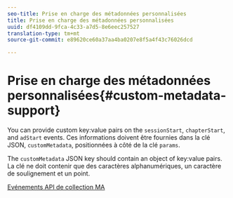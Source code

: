 ```yaml
---
seo-title: Prise en charge des métadonnées personnalisées
title: Prise en charge des métadonnées personnalisées
uuid: df4109dd-9fca-4c33-a7d5-8e6eec257527
translation-type: tm+mt
source-git-commit: e89620ce60a37aa4ba0207e8f5a4f43c76026dcd

---
```



# Prise en charge des métadonnées personnalisées{#custom-metadata-support}

You can provide custom key:value pairs on the `sessionStart`, `chapterStart`, and `adStart` events. Ces informations doivent être fournies dans la clé JSON, `customMetadata`, positionnées à côté de la clé `params`.

The `customMetadata` JSON key should contain an object of key:value pairs. La clé ne doit contenir que des caractères alphanumériques, un caractère de soulignement et un point.

[Evénements API de collection MA](/help/media-collection-api/mc-api-ref/mc-api-events-req.md)

